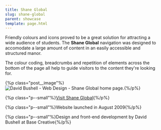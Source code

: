```yaml
---
title: Shane Global
slug: shane-global
parent: showcase
template: page.html
---
```


Friendly colours and icons proved to be a great solution for attracting a wide audience of students. The **Shane Global** navigation was designed to accomodate a large amount of content in an easily accessible and structured manor.

The colour coding, breadcrumbs and repetition of elements across the bottom of the page all help to guide visitors to the content they're looking for.

{%p class="post__image"%}![David Bushell - Web Design - Shane Global home page.](/images/portfolio/web-design-shane-global-1.png){%/p%}

{%p class="p--small"%}[Visit Shane Global](http://www.shaneglobal.com){%/p%}

{%p class="p--small"%}Website launched in August 2009{%/p%}

{%p class="p--small"%}Design and front-end development by David Bushell at Base Creative{%/p%}
